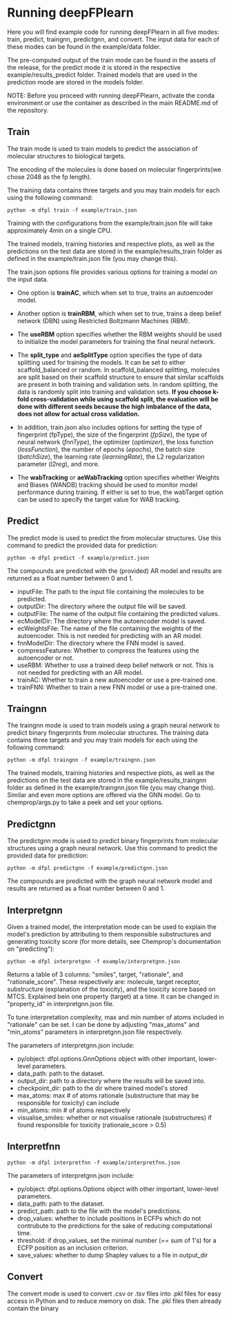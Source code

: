 # Running deepFPlearn

Here you will find example code for running deepFPlearn in all five modes: train, predict, traingnn, predictgnn, and convert. The input data for each of these modes can be found in the example/data folder.

The pre-computed output of the train mode can be found in the assets of the release, for the predict mode it is stored in the respective example/results_predict folder. Trained models that are used in the prediction mode are stored in the models folder.

NOTE: Before you proceed with running deepFPlearn, activate the conda environment or use the container as described in the main README.md of the repository.
## Train
The train mode is used to train models to predict the association of molecular structures to biological targets. 

The encoding of the molecules is done based on molecular fingerprints(we chose 2048 as the fp length). 

The training data contains three targets and you may train models for each using the following command:

``` 
python -m dfpl train -f example/train.json 
```
Training with the configurations from the example/train.json file will take approximately 4min on a single CPU.

The trained models, training histories and respective plots, as well as the predictions on the test data are stored in the example/results_train folder as defined in the example/train.json file (you may change this).

The train.json options file provides various options for training a model on the input data.

* One option is **trainAC**, which when set to true, trains an autoencoder model. 
* Another option is **trainRBM**, which when set to true, trains a deep belief network (DBN) using Restricted Boltzmann Machines (RBM). 
* The **useRBM** option specifies whether the RBM weights should be used to initialize the model parameters for training the final neural network.

* The **split_type** and **aeSplitType** option specifies the type of data splitting used for training the models. It can be set to either scaffold_balanced or random. In scaffold_balanced splitting, molecules are split based on their scaffold structure to ensure that similar scaffolds are present in both training and validation sets. In random splitting, the data is randomly split into training and validation sets.
**If you choose k-fold cross-validation while using scaffold split, the evaluation will be done with different seeds because the high imbalance of the data, does not allow for actual cross validation.**
* In addition, train.json also includes options for setting the type of fingerprint (fpType), the size of the fingerprint (_fpSize_), the type of neural network (_fnnType_), the optimizer (_optimizer_), the loss function (_lossFunction_), the number of epochs (_epochs_), the batch size (_batchSize_), the learning rate (_learningRate_), the L2 regularization parameter (_l2reg_), and more.

* The **wabTracking** or **aeWabTracking** option specifies whether Weights and Biases (WANDB) tracking should be used to monitor model performance during training. If either is set to true, the wabTarget option can be used to specify the target value for WAB tracking.
## Predict

The predict mode is used to predict the from molecular structures. Use this command to predict the provided data for prediction:

```
python -m dfpl predict -f example/predict.json
```
The compounds are predicted with the (provided) AR model and results are returned as a float number between 0 and 1.
* inputFile: The path to the input file containing the molecules to be predicted.
* outputDir: The directory where the output file will be saved.
* outputFile: The name of the output file containing the predicted values.
* ecModelDir: The directory where the autoencoder model is saved.
* ecWeightsFile: The name of the file containing the weights of the autoencoder. This is not needed for predicting with an AR model.
* fnnModelDir: The directory where the FNN model is saved.
* compressFeatures: Whether to compress the features using the autoencoder or not.
* useRBM: Whether to use a trained deep belief network or not. This is not needed for predicting with an AR model.
* trainAC: Whether to train a new autoencoder or use a pre-trained one. 
* trainFNN: Whether to train a new FNN model or use a pre-trained one.
## Traingnn
The traingnn mode is used to train models using a graph neural network to predict binary fingerprints from molecular structures. The training data contains three targets and you may train models for each using the following command:
```
python -m dfpl traingnn -f example/traingnn.json
```
The trained models, training histories and respective plots, as well as the predictions on the test data are stored in the example/results_traingnn folder as defined in the example/traingnn.json file (you may change this).
Similar and even more options are offered via the GNN model. Go to chemprop/args.py to take a peek and set your options.
## Predictgnn
The predictgnn mode is used to predict binary fingerprints from molecular structures using a graph neural network. Use this command to predict the provided data for prediction:
```
python -m dfpl predictgnn -f example/predictgnn.json
```
The compounds are predicted with the graph neural network model and results are returned as a float number between 0 and 1.

## Interpretgnn
Given a trained model, the interpretation mode can be used to explain the model's prediction by attributing to them responsible substructures and generating toxicity score (for more details, see Chemprop's documentation on "predicting"):
```
python -m dfpl interpretgnn -f example/interpretgnn.json
```
Returns a table of 3 columns: "smiles", target, "rationale", and "rationale_score". These respectively are: molecule, target receptor, substructure (explanation of the toxicity), and the toxicity score based on MTCS. Explained bein one property (target) at a time. It can be changed in "property_id" in interpretgnn.json file.

To tune interpretation complexity, max and min number of atoms included in "rationale" can be set. I can be done by adjusting "max_atoms" and "min_atoms" parameters in interpretgnn.json file respectively.

The parameters of interpretgnn.json include:

* py/object: dfpl.options.GnnOptions object with other important, lower-level parameters.
* data_path: path to the dataset.
* output_dir: path to a directory where the results will be saved into.
* checkpoint_dir: path to the dir where trained model's stored
* max_atoms: max # of atoms rationale (substructure that may be responsible for toxicity) can include
* min_atoms: min # of atoms respectively
* visualise_smiles: whether or not visualise rationale (substructures) if found responsible for toxicity (rationale_score > 0.5)

## Interpretfnn

```
python -m dfpl interpretfnn -f example/interpretfnn.json
```

The parameters of interpretgnn.json include:

* py/object: dfpl.options.Options object with other important, lower-level parameters.
* data_path: path to the dataset.
* predict_path: path to the file with the model's predictions.
* drop_values: whether to include positions in ECFPs which do not contrubute to the predictions for the sake of reducing computational time.
* threshold: if drop_values, set the minimal number (== sum of 1's) for a ECFP position as an inclusion criterion.
* save_values: whether to dump Shapley values to a file in output_dir



## Convert

The convert mode is used to convert .csv or .tsv files into .pkl files for easy access in Python and to reduce memory on disk. The .pkl files then already contain the binary